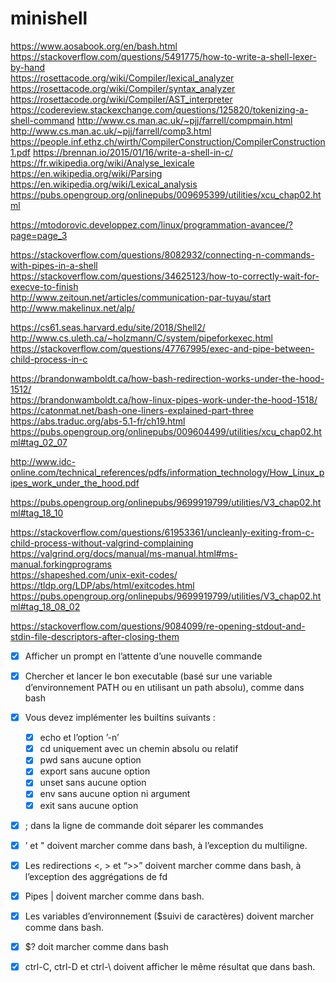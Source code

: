 # minishell

https://www.aosabook.org/en/bash.html  
https://stackoverflow.com/questions/5491775/how-to-write-a-shell-lexer-by-hand  
https://rosettacode.org/wiki/Compiler/lexical_analyzer
https://rosettacode.org/wiki/Compiler/syntax_analyzer
https://rosettacode.org/wiki/Compiler/AST_interpreter
https://codereview.stackexchange.com/questions/125820/tokenizing-a-shell-command
http://www.cs.man.ac.uk/~pjj/farrell/compmain.html
http://www.cs.man.ac.uk/~pjj/farrell/comp3.html
https://people.inf.ethz.ch/wirth/CompilerConstruction/CompilerConstruction1.pdf
https://brennan.io/2015/01/16/write-a-shell-in-c/   
https://fr.wikipedia.org/wiki/Analyse_lexicale   
https://en.wikipedia.org/wiki/Parsing  
https://en.wikipedia.org/wiki/Lexical_analysis   
https://pubs.opengroup.org/onlinepubs/009695399/utilities/xcu_chap02.html

https://mtodorovic.developpez.com/linux/programmation-avancee/?page=page_3  

https://stackoverflow.com/questions/8082932/connecting-n-commands-with-pipes-in-a-shell   
https://stackoverflow.com/questions/34625123/how-to-correctly-wait-for-execve-to-finish   
http://www.zeitoun.net/articles/communication-par-tuyau/start     
http://www.makelinux.net/alp/    

https://cs61.seas.harvard.edu/site/2018/Shell2/   
http://www.cs.uleth.ca/~holzmann/C/system/pipeforkexec.html    
https://stackoverflow.com/questions/47767995/exec-and-pipe-between-child-process-in-c    

https://brandonwamboldt.ca/how-bash-redirection-works-under-the-hood-1512/   
https://brandonwamboldt.ca/how-linux-pipes-work-under-the-hood-1518/    
https://catonmat.net/bash-one-liners-explained-part-three   
https://abs.traduc.org/abs-5.1-fr/ch19.html  
https://pubs.opengroup.org/onlinepubs/009604499/utilities/xcu_chap02.html#tag_02_07   

http://www.idc-online.com/technical_references/pdfs/information_technology/How_Linux_pipes_work_under_the_hood.pdf   

https://pubs.opengroup.org/onlinepubs/9699919799/utilities/V3_chap02.html#tag_18_10   

https://stackoverflow.com/questions/61953361/uncleanly-exiting-from-c-child-process-without-valgrind-complaining   
https://valgrind.org/docs/manual/ms-manual.html#ms-manual.forkingprograms   
https://shapeshed.com/unix-exit-codes/  
https://tldp.org/LDP/abs/html/exitcodes.html
https://pubs.opengroup.org/onlinepubs/9699919799/utilities/V3_chap02.html#tag_18_08_02   

https://stackoverflow.com/questions/9084099/re-opening-stdout-and-stdin-file-descriptors-after-closing-them

- [x] Afficher un prompt en l’attente d’une nouvelle commande
- [x] Chercher et lancer le bon executable (basé sur une variable d’environnement PATH ou en utilisant un path absolu), comme dans bash
- [x] Vous devez implémenter les builtins suivants :
  - [x] echo et l’option ’-n’
  - [x] cd uniquement avec un chemin absolu ou relatif
  - [x] pwd sans aucune option
  - [x] export sans aucune option
  - [x] unset sans aucune option
  - [x] env sans aucune option ni argument
  - [x] exit sans aucune option 
- [x] ; dans la ligne de commande doit séparer les commandes
- [x] ’ et " doivent marcher comme dans bash, à l’exception du multiligne.
- [x] Les redirections <, > et “>>” doivent marcher comme dans bash, à l’exception des aggrégations de fd

- [x] Pipes | doivent marcher comme dans bash.
- [x] Les variables d’environnement ($suivi de caractères) doivent marcher comme dans bash.
- [x] $? doit marcher comme dans bash
- [x] ctrl-C, ctrl-D et ctrl-\ doivent afficher le même résultat que dans bash.
